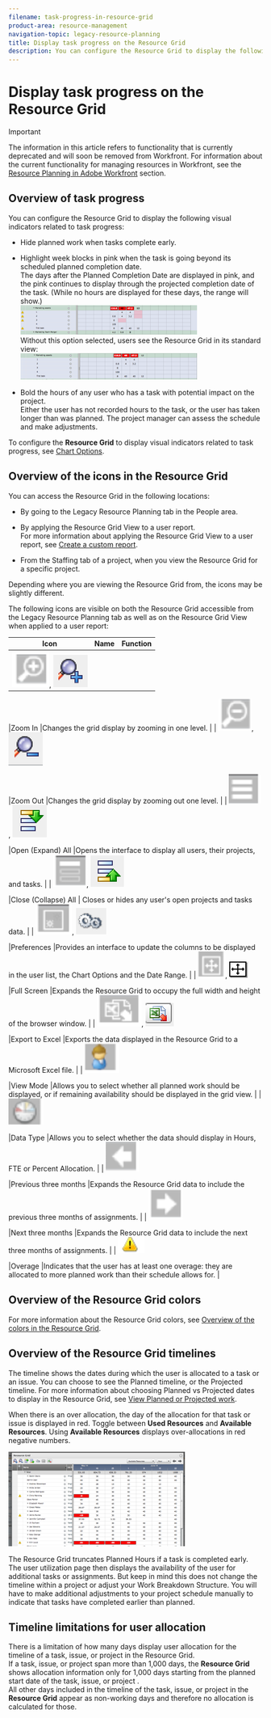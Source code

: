 ```yaml
---
filename: task-progress-in-resource-grid
product-area: resource-management
navigation-topic: legacy-resource-planning
title: Display task progress on the Resource Grid
description: You can configure the Resource Grid to display the following visual indicators related to task progress:
---
```


# Display task progress on the Resource Grid

>[!IMPORTANT]
>
>The information in this article refers to functionality that is currently deprecated and will soon be removed from Workfront. For information about the current functionality for managing resources in Workfront, see the [Resource Planning in Adobe Workfront](../../resource-mgmt/resource-planning/resource-planning-overview.md) section.

## Overview of task progress

You can configure the Resource Grid to display the following visual indicators related to task progress:

* Hide planned work when tasks complete early.
* Highlight week blocks in pink when the task is going beyond its scheduled planned completion date.  
  The days after the Planned Completion Date are displayed in pink, and the pink continues to display through the projected completion date of the task. (While no hours are displayed for these days, the range will show.)  
  ![](assets/screen-shot-2013-11-05-at-8.22.03-am-350x58.png)  
  Without this option selected, users see the Resource Grid in its standard view:  
  ![](assets/screen-shot-2013-11-05-at-8.22.26-am-350x52.png)

* Bold the hours of any user who has a task with potential impact on the project.  
  Either the user has not recorded hours to the task, or the user has taken longer than was planned. The project manager can assess the schedule and make adjustments.

To configure the **Resource Grid** to display visual indicators related to task progress, see [Chart Options](../../resource-mgmt/legacy-res-planning/resource-grid-overview.md#chart-options).

## Overview of the icons in the Resource Grid

You can access the Resource Grid in the following locations:

* By going to the Legacy Resource Planning tab in the People area.
* By applying the Resource Grid View to a user report.  
  For more information about applying the Resource Grid View to a user report, see [Create a custom report](../../reports-and-dashboards/reports/creating-and-managing-reports/create-custom-report.md).

* From the Staffing tab of a project, when you view the Resource Grid for a specific project.

Depending where you are viewing the Resource Grid from, the icons may be slightly different.

The following icons are visible on both the Resource Grid accessible from the Legacy Resource Planning tab as well as on the Resource Grid View when applied to a user report:

| **Icon** |**Name** |**Function** |
|---|---|---|
|  ![resource_grid_magnifing_glass.png](assets/resource-grid-magnifing-glass.png), ![resource_grid_zoom_in_2.png](assets/resource-grid-zoom-in-2.png)

|Zoom In |Changes the grid display by zooming in one level. |
|  ![resource_grid_zoom_out.png](assets/resource-grid-zoom-out.png), ![resource_grid__zoom_in_2.png](assets/resource-grid--zoom-in-2.png)

|Zoom Out |Changes the grid display by zooming out one level. |
|  ![resource_grid_open_expand.png](assets/resource-grid-open-expand.png), ![resource_grid_open_all_2.png](assets/resource-grid-open-all-2.png)

|Open (Expand) All |Opens the interface to display all users, their projects, and tasks. |
|  ![resource_grid_collapse_all.png](assets/resource-grid-collapse-all.png), ![resource_grid_collapse_all_2.png](assets/resource-grid-collapse-all-2.png)

|Close (Collapse) All | Closes or hides any user's open projects and tasks data.  |
|  ![resrouce_grid_preferences.png](assets/resrouce-grid-preferences.png), ![resource_grid_Preferences_2.png](assets/resource-grid-preferences-2.png)

|Preferences |Provides an interface to update the columns to be displayed in the user list, the Chart Options and the Date Range. |
|  ![resource_grid_fullscreen.png](assets/resource-grid-fullscreen.png), ![resource_grid_full_screen_2.png](assets/resource-grid-full-screen-2.png)

|Full Screen |Expands the Resource Grid to occupy the full width and height of the browser window.  |
|  ![resource_grid_export_to_excel.png](assets/resource-grid-export-to-excel.png), ![resource_grid_export_to_excel_2.png](assets/resource-grid-export-to-excel-2.png)

|Export to Excel |Exports the data displayed in the Resource Grid to a Microsoft Excel file.  |
|  ![resource_grid__view_mode.png](assets/resource-grid--view-mode.png)

|View Mode |Allows you to select whether all planned work should be displayed, or if remaining availability should be displayed in the grid view. |
|  ![resource_grid_data_type.png](assets/resource-grid-data-type.png)

|Data Type  |Allows you to select whether the data should display in Hours, FTE or Percent Allocation.  |
|  ![resource_grid_previous_3_months.png](assets/resource-grid-previous-3-months.png)

|Previous three months |Expands the Resource Grid data to include the previous three months of assignments. |
|  ![resource_grid_next_3_months.png](assets/resource-grid-next-3-months.png)

|Next three months |Expands the Resource Grid data to include the next three months of assignments. |
|  ![resource_grid_overage.png](assets/resource-grid-overage.png)

|Overage |Indicates that the user has at least one overage: they are allocated to more planned work than their schedule allows for.  |

## Overview of the Resource Grid colors

For more information about the Resource Grid colors, see [Overview of the colors in the Resource Grid](../../resource-mgmt/legacy-res-planning/colors-of-resource-grid.md).

## Overview of the Resource Grid timelines

The timeline shows the dates during which the user is allocated to a task or an issue. You can choose to see the Planned timeline, or the Projected timeline. For more information about choosing Planned vs Projected dates to display in the Resource Grid, see [View Planned or Projected work](../../resource-mgmt/legacy-res-planning/resource-grid-overview.md#viewing-planned-or-projected-work).

When there is an over allocation, the day of the allocation for that task or issue is displayed in red. Toggle between **Used Resources** and **Available Resources**. Using **Available Resources** displays over-allocations in red negative numbers.

![](assets/screen-shot-2014-777-15-at-9.34.46-am--1--350x187.png)

The Resource Grid truncates Planned Hours if a task is completed early. The user utilization page then displays the availability of the user for additional tasks or assignments. But keep in mind this does not change the timeline within a project or adjust your Work Breakdown Structure. You will have to make additional adjustments to your project schedule manually to indicate that tasks have completed earlier than planned.

## Timeline limitations for user allocation

There is a limitation of how many days display user allocation for the timeline of a task, issue, or project in the Resource Grid.  
If a task, issue, or project span more than 1,000 days, the **Resource Grid** shows allocation information only for 1,000 days starting from the planned start date of the task, issue, or project .  
All other days included in the timeline of the task, issue, or project in the **Resource Grid** appear as non-working days and therefore no allocation is calculated for those. 
